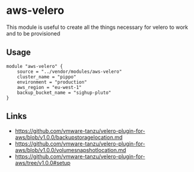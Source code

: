 # aws-velero

This module is useful to create all the things necessary for velero to work and to be provisioned

## Usage

```hcl
module "aws-velero" {
    source = "../vendor/modules/aws-velero"
    cluster_name = "pippo"
    environment = "production"
    aws_region = "eu-west-1"
    backup_bucket_name = "sighup-pluto"
}
```

## Links

- https://github.com/vmware-tanzu/velero-plugin-for-aws/blob/v1.0.0/backupstoragelocation.md
- https://github.com/vmware-tanzu/velero-plugin-for-aws/blob/v1.0.0/volumesnapshotlocation.md
- https://github.com/vmware-tanzu/velero-plugin-for-aws/tree/v1.0.0#setup
